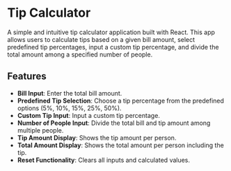 # Tip Calculator

A simple and intuitive tip calculator application built with React. This app allows users to calculate tips based on a given bill amount, select predefined tip percentages, input a custom tip percentage, and divide the total amount among a specified number of people.

## Features

- **Bill Input**: Enter the total bill amount.
- **Predefined Tip Selection**: Choose a tip percentage from the predefined options (5%, 10%, 15%, 25%, 50%).
- **Custom Tip Input**: Input a custom tip percentage.
- **Number of People Input**: Divide the total bill and tip amount among multiple people.
- **Tip Amount Display**: Shows the tip amount per person.
- **Total Amount Display**: Shows the total amount per person including the tip.
- **Reset Functionality**: Clears all inputs and calculated values.
